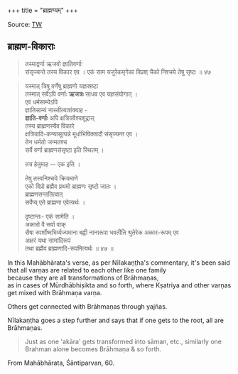 +++
title = "ब्राह्मण्यम्"
+++

Source: [TW](https://twitter.com/sharmasatyan/status/1730786104645914713)

## ब्राह्मण-विकाराः

> तस्माद्वर्णा ऋजवो ज्ञातिवर्णाः  
संसृज्यन्ते तस्य विकार एव ।
एकं साम यजुरेकमृगेका
विप्रश् चैको निश्चये तेषु सृष्टः ॥ ४७

> यस्मात् त्रिषु वर्णेषु ब्राह्मणो यज्ञस्रष्टा  
> तस्मात् सर्वेऽपि वर्णाः **ऋजत्रः** साधव एव यज्ञसंयोगात् ।  
> एवं धर्मसाम्येऽपि  
> ज्ञातिसाम्यं नास्तीत्याशंक्याह -  
> **ज्ञाति-वर्णाः** अपि क्षत्रियवैश्यशूद्रास्  
> तस्य ब्राह्मणस्यैव विकारे  
> क्षत्रियादि-कन्यासूत्पन्ने मूर्धाभिषिक्तादौ संसृज्यन्त एव ।  
> तेन धर्मतो जन्मतश्च  
> सर्वे वर्णा ब्राह्मणसंसृष्टा इति स्थितम् ।  
> 
> तत्र हेतुमाह -- एक इति ।  
> 
> तेषु तत्त्वनिश्चये क्रियमाणे  
> एको विप्रो ब्रह्मैव प्रथमो ब्राह्मणः सृष्टो जातः ।   
> ब्राह्मणसन्ततित्वात्  
> सर्वेप्य् एते ब्राह्मणा एवेत्यर्थः ।  
> 
> दृष्टान्तः- एकं सामेति ।  
> अकारो वै सर्वा वाक्  
> सैषा स्पर्शोष्मभिर्व्यज्यमाना बह्वी नानारूपा भवतीति श्रुतेरेक अकार-रूपम् एव  
> अक्षरं यथा सामादिरूपं  
> तथा ब्रह्मैव ब्राह्मणादि-रूपमित्यर्थः ॥ ४७ ॥


In this Mahābhārata's verse, as per Nīlakaṇṭha's commentary, it's been said that all varṇas are related to each other like one family  
because they are all transformations of Brāhmaṇas,  
as in cases of Mūrdhābhiṣikta and so forth, where Kṣatriya and other varṇas get mixed with Brāhmaṇa varṇa. 

Others get connected with Brāhmaṇas through yajñas. 

Nīlakaṇṭha goes a step further and says that if one gets to the root, all are Brāhmaṇas. 

> Just as one 'akāra' gets transformed into sāman, etc., similarly one Brahman alone becomes Brāhmaṇa & so forth.

From Mahābhārata, Śāntiparvan, 60.

